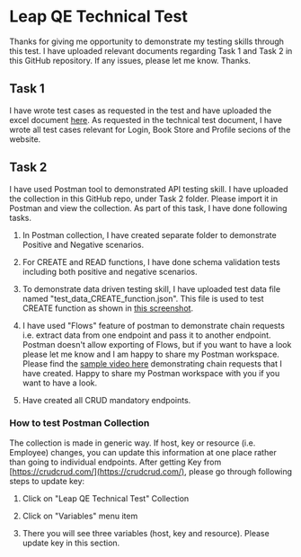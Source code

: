 # Leap QE Technical Test
Thanks for giving me opportunity to demonstrate my testing skills through this test. I have uploaded relevant documents regarding Task 1 and Task 2 in this GitHub repository. If any issues, please let me know. Thanks.

## Task 1
I have wrote test cases as requested in the test and have uploaded the excel document [here](https://github.com/Abhatrivedi15/leapdevtest/tree/master/Task%201). As requested in the technical test document, I have wrote all test cases relevant for Login, Book Store and Profile secions of the website.

## Task 2
I have used Postman tool to demonstrated API testing skill. I have uploaded the collection in this GitHub repo, under Task 2 folder. Please import it in Postman and view the collection. As part of this task, I have done following tasks.

1. In Postman collection, I have created separate folder to demonstrate Positive and Negative scenarios.

2. For CREATE and READ functions, I have done schema validation tests including both positive and negative scenarios.

3. To demonstrate data driven testing skill, I have uploaded test data file named "test_data_CREATE_function.json". This file is used to test CREATE function as shown in [this screenshot](https://github.com/Abhatrivedi15/leapdevtest/blob/master/Task%202/Data%20Driven%20Testing.png).

4. I have used "Flows" feature of postman to demonstrate chain requests i.e. extract data from one endpoint and pass it to another endpoint. Postman doesn't allow exporting of Flows, but if you want to have a look please let me know and I am happy to share my Postman workspace. Please find the [sample video here](https://github.com/Abhatrivedi15/leapdevtest/blob/master/Task%202/Chain%20Request%20Testing.mov) demonstrating chain requests that I have created. Happy to share my Postman workspace with you if you want to have a look.

5. Have created all CRUD mandatory endpoints.

### How to test Postman Collection
The collection is made in generic way. If host, key or resource (i.e. Employee) changes, you can update this information at one place rather than going to individual endpoints. After getting Key from [https://crudcrud.com/](https://crudcrud.com/), please go through following steps to update key:

1. Click on "Leap QE Technical Test" Collection

2. Click on "Variables" menu item

3. There you will see three variables (host, key and resource). Please update key in this section.

